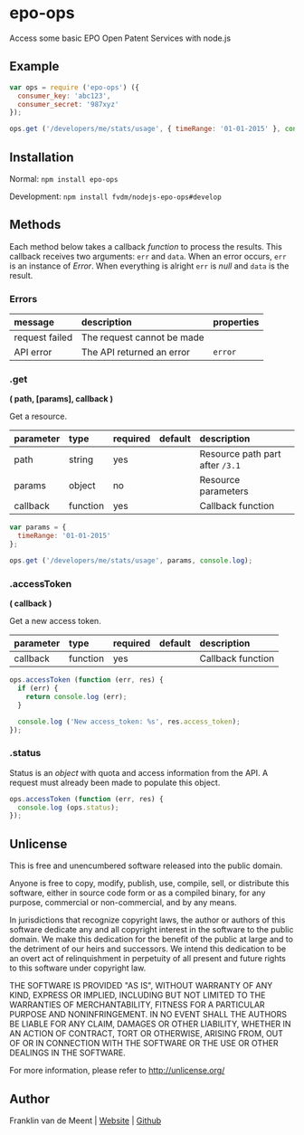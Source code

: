 epo-ops
=======

Access some basic EPO Open Patent Services with node.js


Example
-------

```js
var ops = require ('epo-ops') ({
  consumer_key: 'abc123',
  consumer_secret: '987xyz'
});

ops.get ('/developers/me/stats/usage', { timeRange: '01-01-2015' }, console.log);
```


Installation
------------

Normal: `npm install epo-ops`

Development: `npm install fvdm/nodejs-epo-ops#develop`


Methods
-------

Each method below takes a callback _function_ to process the results.
This callback receives two arguments: `err` and `data`.
When an error occurs, `err` is an instance of _Error_.
When everything is alright `err` is _null_ and `data` is the result.


### Errors

message        | description                | properties
:--------------|:---------------------------|:----------
request failed | The request cannot be made |
API error      | The API returned an error  | `error`


### .get
**( path, [params], callback )**

Get a resource.


parameter | type     | required | default  | description
:---------|:---------|:---------|:---------|:-----------------
path      | string   | yes      |          | Resource path part after `/3.1`
params    | object   | no       |          | Resource parameters
callback  | function | yes      |          | Callback function


```js
var params = {
  timeRange: '01-01-2015'
};

ops.get ('/developers/me/stats/usage', params, console.log);
```


### .accessToken
**( callback )**

Get a new access token.


parameter | type     | required | default  | description
:---------|:---------|:---------|:---------|:-----------------
callback  | function | yes      |          | Callback function


```js
ops.accessToken (function (err, res) {
  if (err) {
    return console.log (err);
  }

  console.log ('New access_token: %s', res.access_token);
});
```


### .status

Status is an _object_ with quota and access information from the API.
A request must already been made to populate this object.


```js
ops.accessToken (function (err, res) {
  console.log (ops.status);
});
```



Unlicense
---------

This is free and unencumbered software released into the public domain.

Anyone is free to copy, modify, publish, use, compile, sell, or
distribute this software, either in source code form or as a compiled
binary, for any purpose, commercial or non-commercial, and by any
means.

In jurisdictions that recognize copyright laws, the author or authors
of this software dedicate any and all copyright interest in the
software to the public domain. We make this dedication for the benefit
of the public at large and to the detriment of our heirs and
successors. We intend this dedication to be an overt act of
relinquishment in perpetuity of all present and future rights to this
software under copyright law.

THE SOFTWARE IS PROVIDED "AS IS", WITHOUT WARRANTY OF ANY KIND,
EXPRESS OR IMPLIED, INCLUDING BUT NOT LIMITED TO THE WARRANTIES OF
MERCHANTABILITY, FITNESS FOR A PARTICULAR PURPOSE AND NONINFRINGEMENT.
IN NO EVENT SHALL THE AUTHORS BE LIABLE FOR ANY CLAIM, DAMAGES OR
OTHER LIABILITY, WHETHER IN AN ACTION OF CONTRACT, TORT OR OTHERWISE,
ARISING FROM, OUT OF OR IN CONNECTION WITH THE SOFTWARE OR THE USE OR
OTHER DEALINGS IN THE SOFTWARE.

For more information, please refer to <http://unlicense.org/>


Author
------

Franklin van de Meent
| [Website](https://frankl.in)
| [Github](https://github.com/fvdm)
